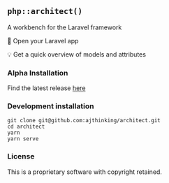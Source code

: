 ## `php::architect()`

A workbench for the Laravel framework

:open_file_folder: Open your Laravel app

<!-- <img width="500px" src="https://user-images.githubusercontent.com/3457668/87871059-bb78c200-c9ad-11ea-8bd2-1cb5e9160247.png"> -->

:bulb: Get a quick overview of models and attributes

<!-- <img width="500px" src="https://user-images.githubusercontent.com/3457668/87870982-1d84f780-c9ad-11ea-9b87-f244f7981ad4.png"> -->

### Alpha Installation
Find the latest release [here](https://github.com/ajthinking/architect/releases)

### Development installation

```
git clone git@github.com:ajthinking/architect.git
cd architect
yarn
yarn serve
```

### License
This is a proprietary software with copyright retained.
